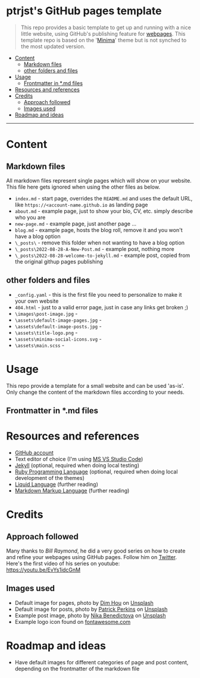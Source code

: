 # ptrjst's GitHub pages template <!-- omit in toc -->

>This repo provides a basic template to get up and running with a nice little website, using GitHub's publishing feature for [webpages](https://pages.github.com/). This template repo is based on the '[Minima](https://jekyll.github.io/minima/)' theme but is not synched to the most updated version. 

- [Content](#content)
  - [Markdown files](#markdown-files)
  - [other folders and files](#other-folders-and-files)
- [Usage](#usage)
  - [Frontmatter in *.md files](#frontmatter-in-md-files)
- [Resources and references](#resources-and-references)
- [Credits](#credits)
  - [Approach followed](#approach-followed)
  - [Images used](#images-used)
- [Roadmap and ideas](#roadmap-and-ideas)

----

# Content

## Markdown files
All markdown files represent single pages which will show on your website. 
This file here gets ignored when using the other files as below.
- `index.md` - start page, overrides the `README.md` and uses the default URL, like `https://<account-name.github.io` as landing page
- `about.md` - example page, just to show your bio, CV, etc. simply describe who you are
- `new-page.md` - example page, just another page ...
- `blog.md` - example page, hosts the blog roll, remove it and you won't have a blog option
- `\_posts\` - remove this folder when not wanting to have a blog option
- `\_posts\2022-08-28-A-New-Post.md` - example post, nothing more
- `\_posts\2022-08-28-welcome-to-jekyll.md` - example post, copied from the original githup pages publishing

## other folders and files
- `_config.yaml` - this is the first file you need to personalize to make it your own website
- `404.html` - just to a valid error page, just in case any links get broken ;)
- `\images\post-image.jpg` - 
- `\assets\default-image-pages.jpg` - 
- `\assets\default-image-posts.jpg` - 
- `\assets\title-logo.png` - 
- `\assets\minima-social-icons.svg` - 
- `\assets\main.scss` - 

# Usage
This repo provide a template for a small website and can be used 'as-is'.
Only change the content of the markdown files according to your needs. 

## Frontmatter in *.md files



# Resources and references
- [GitHub account](https://docs.github.com/en/get-started/signing-up-for-github/signing-up-for-a-new-github-account)
- Text editor of choice (I'm using [MS VS Studio Code](https://code.visualstudio.com/download))
- [Jekyll](https://jekyllrb.com/docs/installation/) (optional, required when doing local testing) 
- [Ruby Programming Language](https://www.ruby-lang.org/en/documentation/) (optional, required when doing local development of the themes)
- [Liquid Language](https://shopify.github.io/liquid/basics/introduction/) (further reading)
- [Markdown Markup Language](https://www.markdownguide.org/getting-started/) (further reading)


# Credits

## Approach followed
Many thanks to *Bill Raymond*, he did a very good series on how to create and refine your webpages using GitHub pages. Follow him on [Twitter](https://twitter.com/billraymonde).
Here's the first video of his series on youtube: https://youtu.be/EvYs1idcGnM

## Images used
- Default image for pages, photo by <a href="https://unsplash.com/@dimhou?utm_source=unsplash&utm_medium=referral&utm_content=creditCopyText">Dim Hou</a> on <a href="https://unsplash.com/?utm_source=unsplash&utm_medium=referral&utm_content=creditCopyText">Unsplash</a>
- Default image for posts, photo by <a href="https://unsplash.com/@patrickperkins?utm_source=unsplash&utm_medium=referral&utm_content=creditCopyText">Patrick Perkins</a> on <a href="https://unsplash.com/?utm_source=unsplash&utm_medium=referral&utm_content=creditCopyText">Unsplash</a>
- Example post image, photo by <a href="https://unsplash.com/es/@nika_benedictova?utm_source=unsplash&utm_medium=referral&utm_content=creditCopyText">Nika Benedictova</a> on <a href="https://unsplash.com/s/photos/board-game?utm_source=unsplash&utm_medium=referral&utm_content=creditCopyText">Unsplash</a>
- Example logo icon found on [fontawesome.com](https://fontawesome.com/icons/face-grin-wink?f=classic&s=regular)
  

# Roadmap and ideas
- Have default images for different categories of page and post content, depending on the frontmatter of the markdown file
